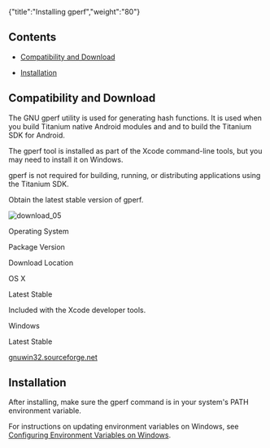 {"title":"Installing gperf","weight":"80"} 

## Contents

*   [Compatibility and Download](#CompatibilityandDownload)
    
*   [Installation](#Installation)
    

## Compatibility and Download

The GNU gperf utility is used for generating hash functions. It is used when you build Titanium native Android modules and and to build the Titanium SDK for Android.

The gperf tool is installed as part of the Xcode command-line tools, but you may need to install it on Windows.

gperf is not required for building, running, or distributing applications using the Titanium SDK.

Obtain the latest stable version of gperf.

![download_05](/Images/appc/download/attachments/29004836/download_05.png)

Operating System

Package Version

Download Location

OS X

Latest Stable

Included with the Xcode developer tools.

Windows

Latest Stable

[gnuwin32.sourceforge.net](http://gnuwin32.sourceforge.net/packages/gperf.htm)

## Installation

After installing, make sure the gperf command is in your system's PATH environment variable.

For instructions on updating environment variables on Windows, see [Configuring Environment Variables on Windows](/docs/appc/Titanium_SDK/Titanium_SDK_Getting_Started/Installation_and_Configuration/Software_Locations_and_Environment_Variables/#ConfiguringEnvironmentVariablesonWindows).